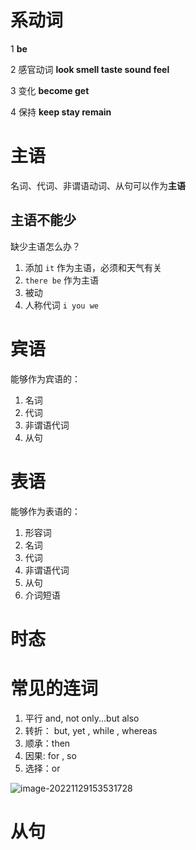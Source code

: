 # 系动词

1 **be** 

2 感官动词 **look smell taste sound feel**

3 变化 **become get**

4 保持 **keep stay  remain**



# 主语

名词、代词、非谓语动词、从句可以作为**主语**



## 主语不能少

缺少主语怎么办？

1. 添加 `it` 作为主语，必须和天气有关
2. `there be` 作为主语
3. 被动
4. 人称代词 `i you we`



# 宾语

能够作为宾语的：

1. 名词
2. 代词
3. 非谓语代词
4. 从句

# 表语

能够作为表语的：

1. 形容词
2. 名词
3. 代词
4. 非谓语代词
5. 从句
6. 介词短语



# 时态





# 常见的连词

1. 平行 and, not only...but also
2. 转折： but, yet , while , whereas
3. 顺承：then
4. 因果: for , so
5. 选择：or



![image-20221129153531728](D:/ProgramFiles/typora/typora-images/image-20221129153531728.png)





# 从句









